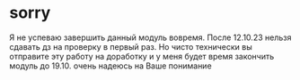 # sorry
Я не успеваю завершить данный модуль вовремя.
После 12.10.23 нельзя сдавать дз на проверку в первый раз.
Но чисто технически вы отправите эту работу на доработку и у меня будет время закончить модуль до 19.10.
очень надеюсь на Ваше понимание
